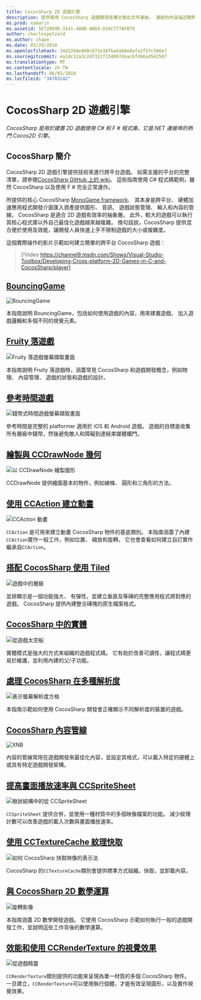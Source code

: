```yaml
---
title: CocosSharp 2D 遊戲引擎
description: 提供使用 CocosSharp 遊戲開發各種文章此文件連結。 連結的內容描述範例應用程式、 繪圖、 動畫和更多。
ms.prod: xamarin
ms.assetid: 5E72869D-3541-408B-AB64-D34C777AFB79
author: charlespetzold
ms.author: chape
ms.date: 03/29/2018
ms.openlocfilehash: 34d22b6e9d8c671e38fbadab0edafa2f57c566e7
ms.sourcegitcommit: ea1dc12a3c2d7322f234997daacbfdb6ad542507
ms.translationtype: MT
ms.contentlocale: zh-TW
ms.lasthandoff: 06/05/2018
ms.locfileid: "34783242"
---
```

# <a name="cocossharp-2d-game-engine"></a>CocosSharp 2D 遊戲引擎

_CocosSharp 是用於建置 2D 遊戲使用 C# 和 F # 程式庫。它是.NET 連接埠的熱門 Cocos2D 引擎。_

## <a name="introduction-to-cocossharp"></a>CocosSharp 簡介

CocosSharp 2D 遊戲引擎提供技術來進行跨平台遊戲。 如需支援的平台的完整清單，請參閱[CocosSharp GitHub 上的 wiki](https://github.com/mono/CocosSharp/wiki)。
這些指南使用 C# 程式碼範例，雖然 CocosSharp 以及使用 F # 完全正常運作。

所提供的核心 CocosSharp [MonoGame framework](http://www.monogame.net/)、 其本身是跨平台、 硬體加速應用程式開發介面匯入資產提供圖形、 音訊、 遊戲狀態管理、 輸入和內容的管線。
CocosSharp 是適合 2D 遊戲有效率的抽象層。
此外，較大的遊戲可以執行其核心程式庫以外自己最佳化遊戲越來越複雜。 換句話說，CocosSharp 提供混合便於使用及效能，讓開發人員快速上手不限制遊戲的大小或複雜度。

這個實際操作的影片示範如何建立簡單的跨平台 CocosSharp 遊戲：

> [!Video https://channel9.msdn.com/Shows/Visual-Studio-Toolbox/Developing-Cross-platform-2D-Games-in-C-and-CocosSharp/player]

## <a name="bouncinggamegraphics-gamescocossharpbouncing-gamemd"></a>[BouncingGame](~/graphics-games/cocossharp/bouncing-game.md)

![BouncingGame](images/bouncing-game.png "BouncingGame")

本指南說明 BouncingGame，包括如何使用遊戲的內容，用來建置遊戲、 加入遊戲邏輯和多個不同的視覺元素。

## <a name="fruity-falls-gamegraphics-gamescocossharpfruity-fallsmd"></a>[Fruity 落遊戲](~/graphics-games/cocossharp/fruity-falls.md)

![Fruity 落遊戲螢幕擷取畫面](images/fruity-falls.png "Fruity 落遊戲螢幕擷取畫面")

本指南說明 Fruity 落遊戲時，涵蓋常見 CocosSharp 和遊戲開發概念，例如物理、 內容管理、 遊戲的狀態和遊戲的設計。  

## <a name="coin-time-gamegraphics-gamescocossharpcointimemd"></a>[參考時間遊戲](~/graphics-games/cocossharp/cointime.md)

![錢幣式時間遊戲螢幕擷取畫面](images/cointime.png "錢幣時間遊戲螢幕擷取畫面")

參考時間是完整的 platformer 適用於 iOS 和 Android 遊戲。 遊戲的目標是收集所有層級中錢幣，然後避免敵人和障礙到達結束媒體櫃門。

## <a name="drawing-geometry-with-ccdrawnodegraphics-gamescocossharpccdrawnodemd"></a>[繪製與 CCDrawNode 幾何](~/graphics-games/cocossharp/ccdrawnode.md)

![以 CCDrawNode 繪製圖形](images/ccdrawnode.png "CCDrawNode 以繪製的圖形")

CCDrawNode 提供繪圖基本的物件，例如線條、 圓形和三角形的方法。

## <a name="animating-with-ccactiongraphics-gamescocossharpccactionmd"></a>[使用 CCAction 建立動畫](~/graphics-games/cocossharp/ccaction.md)

![CCAction 動畫](images/ccaction.png "CCAction 動畫")

`CCAction` 是可用來建立動畫 CocosSharp 物件的基底類別。 本指南涵蓋了內建`CCAction`實作一般工作，例如位置、 縮放和旋轉。 它也會查看如何建立自訂實作繼承自`CCAction`。

## <a name="using-tiled-with-cocossharpgraphics-gamescocossharptiledmd"></a>[搭配 CocosSharp 使用 Tiled](~/graphics-games/cocossharp/tiled.md)

![遊戲中的層級](images/tiled.png "遊戲中的層級")

並排顯示是一個功能強大、 有彈性，並建立垂直及等磚的完整應用程式將對應的遊戲。 CocosSharp 提供內建整合磚塊的原生檔案格式。

## <a name="entities-in-cocossharpgraphics-gamescocossharpentitiesmd"></a>[CocosSharp 中的實體](~/graphics-games/cocossharp/entities.md)

![從遊戲太空船](images/entities.png "太空船遊戲")

實體模式是強大的方式來組織的遊戲程式碼。 它有助於改善可讀性，讓程式碼更易於維護，並利用內建的父/子功能。

## <a name="handling-multiple-resolutions-in-cocossharpgraphics-gamescocossharpresolutionsmd"></a>[處理 CocosSharp 在多種解析度](~/graphics-games/cocossharp/resolutions.md)

![表示螢幕解析度方格](images/resolutions.png "方格，代表螢幕解析度")

本指南示範如何使用 CocosSharp 開發會正確顯示不同解析度的裝置的遊戲。

## <a name="cocossharp-content-pipelinegraphics-gamescocossharpcontent-pipelineindexmd"></a>[CocosSharp 內容管線](~/graphics-games/cocossharp/content-pipeline/index.md)

![XNB](images/content-pipeline.png "XNB")

內容的管線常用在遊戲開發來最佳化內容，並設定其格式，可以載入特定的硬體上或具有特定遊戲開發架構。

## <a name="improving-frame-rate-with-ccspritesheetgraphics-gamescocossharpccspritesheetmd"></a>[提高畫面播放速率與 CCSpriteSheet](~/graphics-games/cocossharp/ccspritesheet.md)

![樹狀結構中的從 CCSpriteSheet](images/ccspritesheet.png "CCSpriteSheet 從樹狀結構")

`CCSpriteSheet` 提供合併，並使用一種材質中的多個映像檔案的功能。 減少紋理計數可以改善遊戲的載入次數與畫面播放速率。

## <a name="texture-caching-using-cctexturecachegraphics-gamescocossharptexture-cachemd"></a>[使用 CCTextureCache 紋理快取](~/graphics-games/cocossharp/texture-cache.md)

![如何 CocosSharp 快取映像的表示法](images/texture-cache.png "CocosSharp 如何快取映像的表示法")

CocosSharp 的`CCTextureCache`類別會提供標準方式組織，快取，並卸載內容。 

## <a name="2d-math-with-cocossharpgraphics-gamescocossharpmathmd"></a>[與 CocosSharp 2D 數學運算](~/graphics-games/cocossharp/math.md)

![旋轉影像](images/math.png "旋轉影像")

本指南涵蓋 2D 數學開發遊戲。 它使用 CocosSharp 示範如何執行一般的遊戲開發工作，並說明這些工作背後的數學運算。

## <a name="performance-and-visual-effects-with-ccrendertexturegraphics-gamescocossharpccrendertexturemd"></a>[效能和使用 CCRenderTexture 的視覺效果](~/graphics-games/cocossharp/ccrendertexture.md)

![從遊戲精靈](images/ccrendertexture.png "遊戲精靈")

`CCRenderTexture`類別提供的功能來呈現為單一材質的多個 CocosSharp 物件。 一旦建立，`CCRenderTexture`可以使用執行個體，才能有效呈現圖形，以及實作視覺效果。
